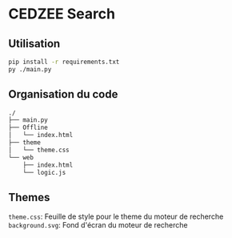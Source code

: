 
# CEDZEE Search

## Utilisation

```sh
pip install -r requirements.txt
py ./main.py
```

## Organisation du code

```txt
./
├── main.py
├── Offline
│   └── index.html
├── theme
│   └── theme.css
└── web
    ├── index.html
    └── logic.js
```

## Themes

`theme.css`: Feuille de style pour le theme du moteur de recherche
`background.svg`: Fond d'écran du moteur de recherche
